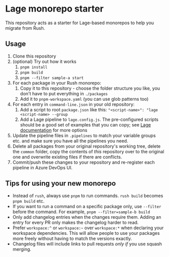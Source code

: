 # Lage monorepo starter

This repository acts as a starter for Lage-based monorepos to help you migrate from Rush.

## Usage

1. Clone this repository
1. (optional) Try out how it works
    1. `pnpm install`
    1. `pnpm build`
    1. `pnpm --filter sample-a start`
1. For each package in your Rush monorepo:
    1. Copy it to this repository - choose the folder structure you like, you don't have to put everything in `./packages`
    1. Add it to `pnpm-workspace.yaml` (you can use glob patterns too)
1. For each entry in `command-line.json` in your old repository:
    1. Add a script to root `package.json` like this: `"<script-name>": "lage <script-name> --group`
    1. Add a Lage pipeline to `lage.config.js`. The pre-configured scripts should be a good set of examples that you can copy; see [Lage documentation](https://microsoft.github.io/lage/docs/Reference/config) for more options
1. Update the pipeline files in `.pipelines` to match your variable groups etc. and make sure you have all the pipelines you need.
1. Delete all packages from your original repository's working tree, delete the `common` folder, copy the contents of _this_ repository over to the original one and overwrite existing files if there are conflicts.
1. Commit/push these changes to your repository and re-register each pipeline in Azure DevOps UI.

## Tips for using your new monorepo

- Instead of `rush`, always use `pnpm` to run commands. `rush build` becomes `pnpm build` etc.
- If you want to run a command on a specific package only, use `--filter` before the command. For example, `pnpm --filter=sample-b build`
- Only add changelog entries when the changes require them. Adding an entry for every PR only makes the changelog harder to read.
- Prefer `workspace:^` or `workspace:~` over `workspace:*` when declaring your workspace dependencies. This will allow people to use your packages more freely without having to match the versions exactly.
- Changelog files will include links to pull requests _only if_ you use squash merging.

